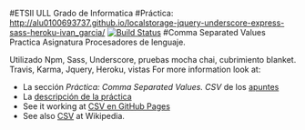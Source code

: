 #ETSII ULL Grado de Informatica
#Práctica:
http://alu0100693737.github.io/localstorage-jquery-underscore-express-sass-heroku-ivan_garcia/
[![Build Status](https://travis-ci.org/alu0100693737/localstorage-jquery-underscore-express-sass-heroku-ivan_garcia.svg?branch=master)](https://travis-ci.org/alu0100693737/localstorage-jquery-underscore-express-sass-heroku-ivan_garcia)
#Comma Separated Values
Practica Asignatura Procesadores de lenguaje.

Utilizado Npm, Sass, Underscore, pruebas mocha chai, cubrimiento blanket.
Travis, Karma, Jquery, Heroku, vistas
For more information look at:

* La sección *Práctica: Comma Separated Values. CSV* de los [apuntes](http://crguezl.github.io/pl-html/node11.html)
* La [descripción de la práctica](https://casianorodriguezleon.gitbooks.io/pl1516/content/practicas/csv.html)
* See it working at [CSV en GitHub Pages](http://crguezl.github.io/csv/)
* See also [CSV](http://en.wikipedia.org/wiki/Comma-separated_values) at Wikipedia.
